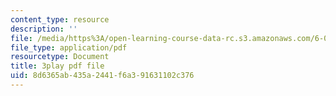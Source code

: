```yaml
---
content_type: resource
description: ''
file: /media/https%3A/open-learning-course-data-rc.s3.amazonaws.com/6-002-circuits-and-electronics-spring-2007/8d6365ab435a2441f6a391631102c376_Nijya-QJ45Y.pdf
file_type: application/pdf
resourcetype: Document
title: 3play pdf file
uid: 8d6365ab-435a-2441-f6a3-91631102c376
---
```

